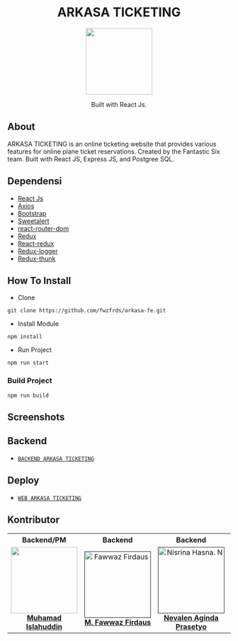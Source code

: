 <h1 align="center">ARKASA TICKETING</h1>

<p align="center">
  <img height="150" src="https://i.ibb.co/WFZVxPb/arkasa-logo.png"  />
</p>
<p align="center">
  Built with React Js.
</p>

## About
ARKASA TICKETING is an online ticketing website that provides various features for online plane ticket reservations. Created by the Fantastic Six team. Built with React JS, Express JS, and Postgree SQL.

## Dependensi
- [React Js](https://(https://reactjs.org)/)
- [Axios](https://www.npmjs.com/package/axios)
- [Bootstrap](https://www.npmjs.com/package/bootstrap)
- [Sweetalert](https://www.npmjs.com/package/sweetalert)
- [react-router-dom](https://www.npmjs.com/package/react-router-dom)
- [Redux](https://www.npmjs.com/package/redux)
- [React-redux](https://www.npmjs.com/package/react-redux)
- [Redux-logger](https://www.npmjs.com/package/redux-logger)
- [Redux-thunk](https://www.npmjs.com/search?q=redux-thunk)


## How To Install

- Clone
```
git clone https://github.com/fwzfrds/arkasa-fe.git
```

- Install Module
```
npm install
```

- Run Project
```
npm run start
```

### Build Project
```
npm run build
```

## Screenshots
  

## Backend
* [`BACKEND ARKASA TICKETING`](https://github.com/muhislah/angkasa_backend)

## Deploy
* [`WEB ARKASA TICKETING`](https://ankasa.vercel.app/)


## Kontributor

<center>
  <table>
    <tr>
      <th>Backend/PM</th>
      <th>Backend</th>
      <th>Backend</th>
      <th>Frontend</th>
      <th>Frontend</th>
      <th>Frontend</th>
    </tr>
    <tr>
      <td align="center">
        <a href="https://github.com/muhislah">
          <img width="150" style="background-size: contain;" src="https://avatars.githubusercontent.com/u/32208840?v=4"><br/>
          <b>Muhamad Islahuddin</b>
        </a>
      </td>
      <td align="center">
        <a href="">
          <img width="150" src="" alt="Fawwaz Firdaus"><br/>
          <b>M. Fawwaz Firdaus</b>
        </a>
      </td>
      <td align="center">
        <a href="">
          <img width="150" src="" alt="Nisrina Hasna. N"><br/>
          <b>Nevalen Aginda Prasetyo</b>
        </a>
      </td>
      <td align="center">
        <a href="">
          <img width="150" src="" alt=""><br/>
          <b></b>
        </a>
      </td>
    </tr>
  </table>
</center>
